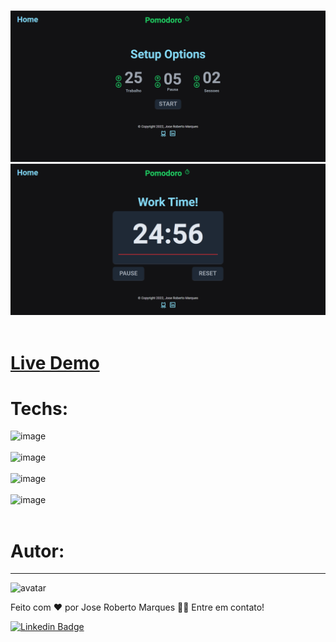 <br />
  <p align="center">
    <img src="github\pomodoro-1.png">
    <img src="github\pomodoro-2.png">
       <br />
    <br />
  </p>

  # <a href="https://jrm1992-pomodoro.netlify.app/">Live Demo</a>

  # Techs:

   ![image](https://img.shields.io/badge/React-20232A?style=for-the-badge&logo=react&logoColor=61DAFB) <br /><br />
   ![image](https://img.shields.io/badge/TypeScript-007ACC?style=for-the-badge&logo=typescript&logoColor=white) <br /><br />
   ![image](https://img.shields.io/badge/Tailwind_CSS-38B2AC?style=for-the-badge&logo=tailwind-css&logoColor=white) <br /><br />
   ![image](https://img.shields.io/badge/React_Router-CA4245?style=for-the-badge&logo=react-router&logoColor=white) <br /><br />


# Autor:
---
![avatar](https://images.weserv.nl/?url=avatars.githubusercontent.com/u/103078485?v=4&h=100&w=100&fit=cover&mask=circle&maxage=7d
)
 <br />


Feito com ❤️ por Jose Roberto Marques 👋🏽 Entre em contato!

[![Linkedin Badge](https://img.shields.io/badge/-Jose%20Roberto-blue?style=flat-square&logo=Linkedin&logoColor=white&link=https://www.linkedin.com/in/tgmarinho/)](https://www.linkedin.com/in/jos%c3%a9-roberto-marques-de-s%c3%a1-62a57023b/)
 
